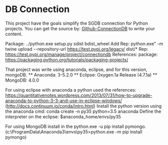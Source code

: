 # DB Connection

This project have the goals simplify the SGDB connection for Python projects. 
You can get the source by: [Github-ConnectionDB](https://github.com/MVCompany/python/tree/master/ConnectionDb)
to write your content.

Package: ../python.exe setup.py sdist bdist_wheel
Add Rep: python.exe" -m twine upload --repository-url https://test.pypi.org/legacy/ dist/*
Rep: https://test.pypi.org/manage/project/connectiondb
References:
	package: https://packaging.python.org/tutorials/packaging-projects/
	

That project was write using anaconda, eclipse, and for this version, mongoDB.
	** Anaconda: 3-5.2.0
	** Eclipse: Oxygen.1a Release (4.7.1a)
	** MongoDB: 4.0.0
	
For using eclipse with anaconda a python used the references:
		https://quantitativenotes.wordpress.com/2013/07/31/how-to-upgrade-anaconda-to-python-3-3-and-use-in-eclipse-windows/ (http://docs.continuum.io/conda/intro.html)
		Install the python version using the anaconda cmd: conda create -n py35 python=3.5 anaconda
		Define the interpreter on the eclipse: $anaconda_home/envs/py35
		
For using MongoDB install in the python.exe -u pip install pymongo.
	(c:\ProgramData\Anaconda3\envs\py35>python.exe -m pip install pymongo)